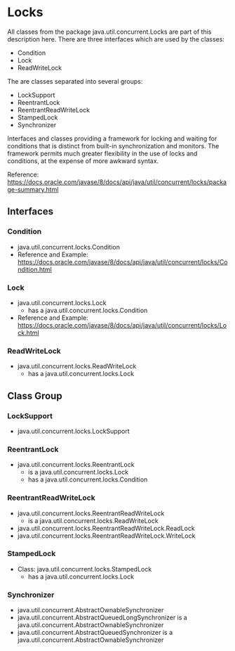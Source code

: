 # Locks

All classes from the package java.util.concurrent.Locks are part of this description here. There are three interfaces which are used by the classes:
* Condition
* Lock
* ReadWriteLock

The are classes separated into several groups:
* LockSupport
* ReentrantLock
* ReentrantReadWriteLock
* StampedLock
* Synchronizer

Interfaces and classes providing a framework for locking and waiting for conditions that is distinct from built-in synchronization and monitors. The framework permits much greater flexibility in the use of locks and conditions, at the expense of more awkward syntax.

Reference: https://docs.oracle.com/javase/8/docs/api/java/util/concurrent/locks/package-summary.html

## Interfaces

### Condition
* java.util.concurrent.locks.Condition
* Reference and Example: https://docs.oracle.com/javase/8/docs/api/java/util/concurrent/locks/Condition.html

### Lock
* java.util.concurrent.locks.Lock
  * has a java.util.concurrent.locks.Condition
* Reference and Example: https://docs.oracle.com/javase/8/docs/api/java/util/concurrent/locks/Lock.html

### ReadWriteLock
* java.util.concurrent.locks.ReadWriteLock
  * has a java.util.concurrent.locks.Lock
  
## Class Group

### LockSupport
* java.util.concurrent.locks.LockSupport

### ReentrantLock
* java.util.concurrent.locks.ReentrantLock
  * is a java.util.concurrent.locks.Lock
  * has a java.util.concurrent.locks.Condition

### ReentrantReadWriteLock
* java.util.concurrent.locks.ReentrantReadWriteLock
  * is a java.util.concurrent.locks.ReadWriteLock
* java.util.concurrent.locks.ReentrantReadWriteLock.ReadLock
* java.util.concurrent.locks.ReentrantReadWriteLock.WriteLock

### StampedLock
* Class: java.util.concurrent.locks.StampedLock
  * has a java.util.concurrent.locks.Lock

### Synchronizer
* java.util.concurrent.AbstractOwnableSynchronizer
* java.util.concurrent.AbstractQueuedLongSynchronizer is a java.util.concurrent.AbstractOwnableSynchronizer
* java.util.concurrent.AbstractQueuedSynchronizer is a java.util.concurrent.AbstractOwnableSynchronizer

